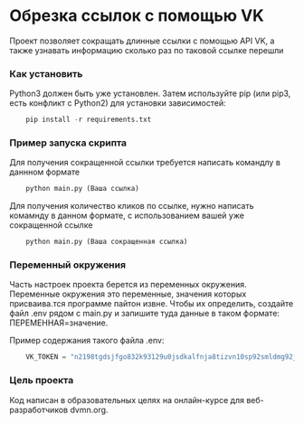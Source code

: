 # Обрезка ссылок с помощью VK

Проект позволяет сокращать длинные ссылки с помощью API VK, а также узнавать информацию сколько раз по таковой ссылке перешли

### Как установить

Python3 должен быть уже установлен. 
Затем используйте pip (или pip3, есть конфликт с Python2) для установки зависимостей:

```python
    pip install -r requirements.txt
```

### Пример запуска скрипта

Для получения сокращенной ссылки требуется написать командлу в даннном формате

```python
    python main.py (Ваша ссылка)
```

Для получения количество кликов по ссылке, нужно написать комамнду в данном формате, с использованием вашей уже сокращенной ссылке

```python
    python main.py (Ваша сокращенная ссылка)
```

### Переменный окружения

Часть настроек проекта берется из переменных окружения. Переменные окружения это переменные, значения которых присваива.тся программе пайтон извне. Чтобы их определить, создайте файл .env рядом с main.py и запишите туда данные в таком формате: ПЕРЕМЕННАЯ=значение.

Пример содержания такого файла .env:

```python
    VK_TOKEN = "n2198tgdsjfgo832k93129u0jsdkalfnja8tizvn10sp92smldmg92jxklgn082"
```

### Цель проекта
Код написан в образовательных целях на онлайн-курсе для веб-разработчиков dvmn.org.